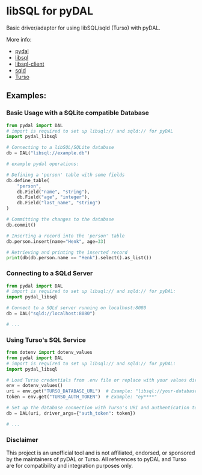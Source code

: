 # libSQL for pyDAL

Basic driver/adapter for using libSQL/sqld (Turso) with pyDAL.

More info:

- [pydal](https://github.com/web2py/pydal/)
- [libsql](https://github.com/tursodatabase/libsql)
- [libsql-client](https://github.com/tursodatabase/libsql-client-py)
- [sqld](https://github.com/tursodatabase/libsql/blob/main/docs/DESIGN.md)
- [Turso](https://docs.turso.tech/introduction)

## Examples:

### Basic Usage with a SQLite compatible Database

```python
from pydal import DAL
# import is required to set up libsql:// and sqld:// for pyDAL
import pydal_libsql

# Connecting to a libSQL/SQLite database
db = DAL("libsql://example.db")

# example pydal operations:

# Defining a 'person' table with some fields
db.define_table(
    "person",
    db.Field("name", "string"),
    db.Field("age", "integer"),
    db.Field("last_name", "string")
)

# Committing the changes to the database
db.commit()

# Inserting a record into the 'person' table
db.person.insert(name="Henk", age=33)

# Retrieving and printing the inserted record
print(db(db.person.name == "Henk").select().as_list())
```

### Connecting to a SQLd Server

```python
from pydal import DAL
# import is required to set up libsql:// and sqld:// for pyDAL:
import pydal_libsql

# Connect to a SQLd server running on localhost:8080
db = DAL("sqld://localhost:8080")

# ...
```

### Using Turso's SQL Service

```python
from dotenv import dotenv_values
from pydal import DAL
# import is required to set up libsql:// and sqld:// for pyDAL:
import pydal_libsql

# Load Turso credentials from .env file or replace with your values directly
env = dotenv_values()
uri = env.get("TURSO_DATABASE_URL")  # Example: "libsql://your-database-name.turso.io"
token = env.get("TURSO_AUTH_TOKEN")  # Example: "ey****"

# Set up the database connection with Turso's URI and authentication token
db = DAL(uri, driver_args={"auth_token": token})

# ...
```

### Disclaimer

This project is an unofficial tool and is not affiliated, endorsed, or sponsored by the maintainers of pyDAL or Turso.
All references to pyDAL and Turso are for compatibility and integration purposes only.
